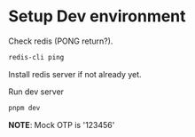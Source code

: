 # Setup Dev environment

Check redis (PONG return?).
```bash
redis-cli ping
```
Install redis server if not already yet.

Run dev server
```bash
pnpm dev
```

**NOTE**: Mock OTP is '123456'
